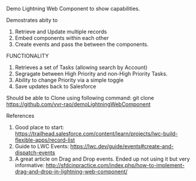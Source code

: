 Demo Lightning Web Component to show capabilities. 

Demostrates abity to 
1) Retrieve and Update multiple records
2) Embed components within each other
3) Create events and pass the between the components.

FUNCTIONALITY
1) Retrieves a set of Tasks (allowing search by Account)
2) Segragate between High Priority and non-High Priority Tasks.
3) Ability to change Priority via a simple toggle
4) Save updates back to Salesforce

Should be able to Clone using following command: 
git clone https://github.com/vvr-rao/demoLightningWebComponent


References
1) Good place to start: https://trailhead.salesforce.com/content/learn/projects/lwc-build-flexible-apps/record-list
2) Guide to LWC Events: https://lwc.dev/guide/events#create-and-dispatch-events
3) A great article on Drag and Drop events. Ended up not using it but very informative: http://sfdcinpractice.com/index.php/how-to-implement-drag-and-drop-in-lightning-web-component/
